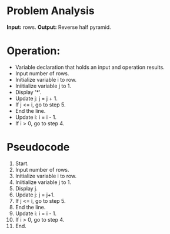 # Problem Analysis     
**Input:** rows.
**Output:** Reverse half pyramid.

# Operation:   
- Variable declaration that holds an input and operation results.
- Input number of rows.
- Initialize variable i to row.
- Iniitialize variable j to 1.
- Display '*'.
- Update j: j = j + 1.
- If j <= i, go to step 5.
- End the line.
- Update i: i = i - 1.
- If i > 0, go to step 4.

# Pseudocode   
1. Start.
2. Input number of rows.
3. Initialize variable i to row.
4. Iniitialize variable j to 1.
5. Display j.
6. Update j: j = j+1.
7. If j <= i, go to step 5.
8. End the line.
9. Update i: i = i - 1.
10. If i > 0, go to step 4.
11. End.
